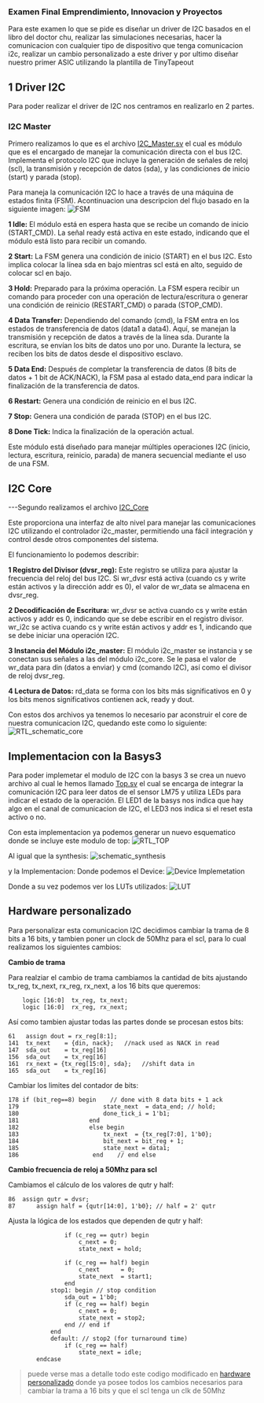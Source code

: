 ### Examen Final Emprendimiento, Innovacion y Proyectos

Para este examen lo que se pide es diseñar un driver de I2C basados en el libro del doctor chu, realizar las simulaciones necesarias, hacer la comunicacion con cualquier tipo de dispositivo que tenga comunicacion i2c, realizar un cambio personalizado a este driver y por ultimo diseñar nuestro primer ASIC utilizando la plantilla de TinyTapeout

## 1 Driver I2C
Para poder realizar el driver de I2C nos centramos en realizarlo en 2 partes.
### I2C Master
Primero realizamos lo que es el archivo [I2C_Master.sv](I2C/I2C.srcs/sources_1/new/i2c_master.sv) el cual es módulo que es el encargado de manejar la comunicación directa con el bus I2C. Implementa el protocolo I2C que incluye la generación de señales de reloj (scl), la transmisión y recepción de datos (sda), y las condiciones de inicio (start) y parada (stop).

Para maneja la comunicación I2C lo hace a través de una máquina de estados finita (FSM). Acontinuacion una descripcion del flujo basado en la siguiente imagen:
![FSM](img/FSM.png)

 **1 Idle:**
El módulo está en espera hasta que se recibe un comando de inicio (START_CMD).
La señal ready está activa en este estado, indicando que el módulo está listo para recibir un comando.

**2 Start:**
La FSM genera una condición de inicio (START) en el bus I2C. Esto implica colocar la línea sda en bajo mientras scl está en alto, seguido de colocar scl en bajo.

**3 Hold:**
Preparado para la próxima operación. La FSM espera recibir un comando para proceder con una operación de lectura/escritura o generar una condición de reinicio (RESTART_CMD) o parada (STOP_CMD).

**4 Data Transfer:**
Dependiendo del comando (cmd), la FSM entra en los estados de transferencia de datos (data1 a data4). Aquí, se manejan la transmisión y recepción de datos a través de la línea sda.
Durante la escritura, se envían los bits de datos uno por uno.
Durante la lectura, se reciben los bits de datos desde el dispositivo esclavo.

**5 Data End:**
Después de completar la transferencia de datos (8 bits de datos + 1 bit de ACK/NACK), la FSM pasa al estado data_end para indicar la finalización de la transferencia de datos.

**6 Restart:**
Genera una condición de reinicio en el bus I2C.

**7 Stop:**
Genera una condición de parada (STOP) en el bus I2C.

**8 Done Tick:**
Indica la finalización de la operación actual.

Este módulo está diseñado para manejar múltiples operaciones I2C (inicio, lectura, escritura, reinicio, parada) de manera secuencial mediante el uso de una FSM.

## I2C Core
---Segundo realizamos el archivo [I2C_Core](I2C/I2C.srcs/sources_1/new/i2c_core.sv)

Este proporciona una interfaz de alto nivel para manejar las comunicaciones I2C utilizando el controlador i2c_master, permitiendo una fácil integración y control desde otros componentes del sistema.

El funcionamiento lo podemos describir:

**1 Registro del Divisor (dvsr_reg):**
Este registro se utiliza para ajustar la frecuencia del reloj del bus I2C.
Si wr_dvsr está activa (cuando cs y write están activos y la dirección addr es 0), el valor de wr_data se almacena en dvsr_reg.

**2 Decodificación de Escritura:**
wr_dvsr se activa cuando cs y write están activos y addr es 0, indicando que se debe escribir en el registro divisor.
wr_i2c se activa cuando cs y write están activos y addr es 1, indicando que se debe iniciar una operación I2C.

**3 Instancia del Módulo i2c_master:**
El módulo i2c_master se instancia y se conectan sus señales a las del módulo i2c_core.
Se le pasa el valor de wr_data para din (datos a enviar) y cmd (comando I2C), así como el divisor de reloj dvsr_reg.

**4 Lectura de Datos:**
rd_data se forma con los bits más significativos en 0 y los bits menos significativos contienen ack, ready y dout.

Con estos dos archivos ya tenemos lo necesario par aconstruir el core de nuestra comunicacion I2C, quedando este como lo siguiente:
![RTL_schematic_core](img/RTL_schematic_core.png)

## Implementacion con la Basys3

Para poder implemetar el modulo de I2C con la basys 3 se crea un nuevo archivo al cual le hemos llamado [Top.sv](I2C/I2C.srcs/sources_1/new/top.sv) el cual se encarga de integrar la comunicación I2C para leer datos de el sensor LM75 y utiliza LEDs para indicar el estado de la operación. El LED1 de la basys nos indica que hay algo en el canal de comunicacion de I2C, el LED3 nos indica si el reset esta activo o no.

Con esta implementacion ya podemos generar un nuevo esquematico donde se incluye este modulo de top:
![RTL_TOP](img/RTL_TOP.png)

Al igual que la synthesis: 
![schematic_synthesis](img/sch_synth.png)

y la Implementacion:
Donde podemos el Device:
![Device Implemetation ](img/Device_Imp.png)

Donde a su vez podemos ver los LUTs utilizados:
![LUT](img/LUT.png)

## Hardware personalizado

Para personalizar esta comunicacion I2C decidimos cambiar la trama de 8 bits a 16 bits, y tambien poner un clock de 50Mhz para el scl, para lo cual realizamos los siguientes cambios:

**Cambio de trama**

Para realziar el cambio de trama cambiamos la cantidad de bits ajustando tx_reg, tx_next, rx_reg, rx_next, a los 16 bits que queremos:

```
    logic [16:0]  tx_reg, tx_next;
    logic [16:0]  rx_reg, rx_next;
```
Así como tambien ajustar todas las partes donde se procesan estos bits:
```
61   assign dout = rx_reg[8:1];
141  tx_next    = {din, nack};   //nack used as NACK in read
147  sda_out    = tx_reg[16]
156  sda_out    = tx_reg[16]
161  rx_next = {tx_reg[15:0], sda};   //shift data in
165  sda_out    = tx_reg[16]
```
Cambiar los limites del contador de bits:
```
178 if (bit_reg==8) begin    // done with 8 data bits + 1 ack
179                        state_next  = data_end; // hold;
180                        done_tick_i = 1'b1;
181                    end
182                    else begin
183                        tx_next  = {tx_reg[7:0], 1'b0};
184                        bit_next = bit_reg + 1;
185                        state_next = data1;
186                     end    // end else
```

**Cambio frecuencia de reloj a 50Mhz para scl**

Cambiamos el cálculo de los valores de qutr y half:

```
86  assign qutr = dvsr;
87      assign half = {qutr[14:0], 1'b0}; // half = 2' qutr 
```
Ajusta la lógica de los estados que dependen de qutr y half:

```
                if (c_reg == qutr) begin
                    c_next = 0;
                    state_next = hold;
```
```
                if (c_reg == half) begin
                    c_next      = 0;
                    state_next  = start1;
                end
            stop1: begin // stop condition
                sda_out = 1'b0;
                if (c_reg == half) begin
                    c_next = 0;
                    state_next = stop2;
                end // end if
            end
            default: // stop2 (for turnaround time)
                if (c_reg == half)
                    state_next = idle;
        endcase
```
>puede verse mas a detalle todo este codigo modificado en [hardware personalizado](Añadido/Salo_edgar_ale_I2C.sv) donde ya posee todos los cambios necesarios para cambiar la trama a 16 bits y que el scl tenga un clk de 50Mhz 
